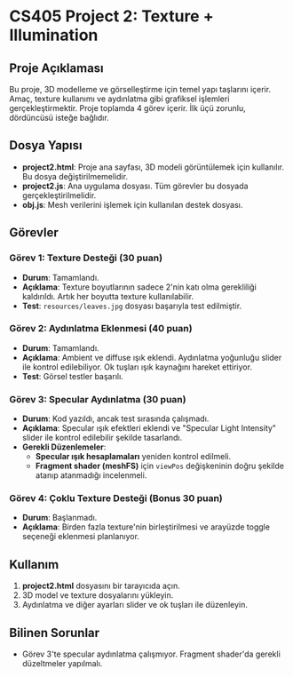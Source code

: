 # CS405 Project 2: Texture + Illumination

## Proje Açıklaması
Bu proje, 3D modelleme ve görselleştirme için temel yapı taşlarını içerir. Amaç, texture kullanımı ve aydınlatma gibi grafiksel işlemleri gerçekleştirmektir. Proje toplamda 4 görev içerir. İlk üçü zorunlu, dördüncüsü isteğe bağlıdır.

## Dosya Yapısı
- **project2.html**: Proje ana sayfası, 3D modeli görüntülemek için kullanılır. Bu dosya değiştirilmemelidir.
- **project2.js**: Ana uygulama dosyası. Tüm görevler bu dosyada gerçekleştirilmelidir.
- **obj.js**: Mesh verilerini işlemek için kullanılan destek dosyası.

## Görevler

### Görev 1: Texture Desteği (30 puan)
- **Durum**: Tamamlandı.
- **Açıklama**: Texture boyutlarının sadece 2'nin katı olma gerekliliği kaldırıldı. Artık her boyutta texture kullanılabilir.
- **Test**: `resources/leaves.jpg` dosyası başarıyla test edilmiştir.

### Görev 2: Aydınlatma Eklenmesi (40 puan)
- **Durum**: Tamamlandı.
- **Açıklama**: Ambient ve diffuse ışık eklendi. Aydınlatma yoğunluğu slider ile kontrol edilebiliyor. Ok tuşları ışık kaynağını hareket ettiriyor.
- **Test**: Görsel testler başarılı.

### Görev 3: Specular Aydınlatma (30 puan)
- **Durum**: Kod yazıldı, ancak test sırasında çalışmadı.
- **Açıklama**: Specular ışık efektleri eklendi ve "Specular Light Intensity" slider ile kontrol edilebilir şekilde tasarlandı.
- **Gerekli Düzenlemeler**:
  - **Specular ışık hesaplamaları** yeniden kontrol edilmeli.
  - **Fragment shader (meshFS)** için `viewPos` değişkeninin doğru şekilde atanıp atanmadığı incelenmeli.

### Görev 4: Çoklu Texture Desteği (Bonus 30 puan)
- **Durum**: Başlanmadı.
- **Açıklama**: Birden fazla texture'nin birleştirilmesi ve arayüzde toggle seçeneği eklenmesi planlanıyor.

## Kullanım
1. **project2.html** dosyasını bir tarayıcıda açın.
2. 3D model ve texture dosyalarını yükleyin.
3. Aydınlatma ve diğer ayarları slider ve ok tuşları ile düzenleyin.

## Bilinen Sorunlar
- Görev 3'te specular aydınlatma çalışmıyor. Fragment shader'da gerekli düzeltmeler yapılmalı.


